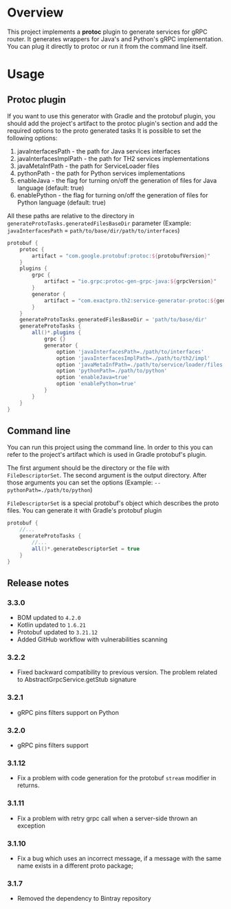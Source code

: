 # Overview
This project implements a **protoc** plugin to generate services for gRPC router.
It generates wrappers for Java's and Python's gRPC implementation.
You can plug it directly to protoc or run it from the command line itself.
# Usage
## Protoc plugin
If you want to use this generator with Gradle and the protobuf plugin, you should add the project's artifact to the protoc plugin's section and add the required options to the proto generated tasks
It is possible to set the following options:
1. javaInterfacesPath - the path for Java services interfaces
1. javaInterfacesImplPath - the path for TH2 services implementations
1. javaMetaInfPath - the path for ServiceLoader files
1. pythonPath - the path for Python services implementations
1. enableJava - the flag for turning on/off the generation of files for Java language (default: true)
1. enablePython - the flag for turning on/off the generation of files for Python language (default: true)

All these paths are relative to the directory in  ``generateProtoTasks.generatedFilesBaseDir`` parameter (Example: `javaInterfacesPath` = `path/to/base/dir/path/to/interfaces`)
```groovy
protobuf {
    protoc {
        artifact = "com.google.protobuf:protoc:${protobufVersion}"
    }
    plugins {
        grpc {
            artifact = "io.grpc:protoc-gen-grpc-java:${grpcVersion}"
        }
        generator {
            artifact = "com.exactpro.th2:service-generator-protoc:${generatorVersion}:all@jar"
        }
    }
    generateProtoTasks.generatedFilesBaseDir = 'path/to/base/dir'
    generateProtoTasks {
        all()*.plugins {
            grpc {}
            generator {
                option 'javaInterfacesPath=./path/to/interfaces'
                option 'javaInterfacesImplPath=./path/to/th2/impl'
                option 'javaMetaInfPath=./path/to/service/loader/files'
                option 'pythonPath=./path/to/python'
                option 'enableJava=true'
                option 'enablePython=true'
            }
        }
    }
}
```
## Command line
You can run this project using the command line. In order to this you can refer to the project's artifact which is used in Gradle protobuf's plugin. 

The first argument should be the directory or the file with ``FileDescriptorSet``. The second argument is the output directory. After those arguments you can set the options (Example: `--pythonPath=./path/to/python`)

``FileDescriptorSet`` is a special protobuf's object which describes the proto files. You can generate it with Gradle's protobuf plugin
```groovy
protobuf {
    //...
    generateProtoTasks {
        //...
        all()*.generateDescriptorSet = true
    }
}
```

## Release notes

### 3.3.0

+ BOM updated to `4.2.0`
+ Kotlin updated to `1.6.21`
+ Protobuf updated to `3.21.12`
+ Added GitHub workflow with vulnerabilities scanning

### 3.2.2

* Fixed backward compatibility to previous version. The problem related to AbstractGrpcService.getStub signature

### 3.2.1

* gRPC pins filters support on Python

### 3.2.0

* gRPC pins filters support

### 3.1.12

* Fix a problem with code generation for the protobuf `stream` modifier in returns.

### 3.1.11

* Fix a problem with retry grpc call when a server-side thrown an exception

### 3.1.10

* Fix a bug which uses an incorrect message, if a message with the same name exists in a different proto package;

### 3.1.7

* Removed the dependency to Bintray repository

